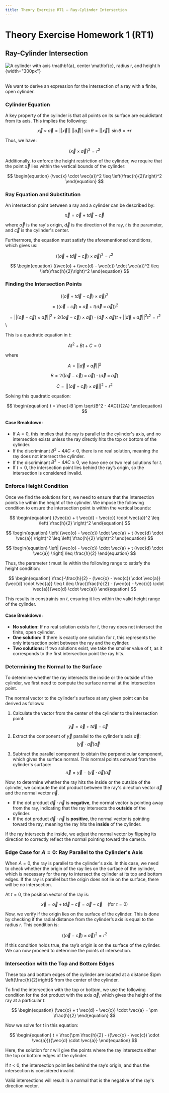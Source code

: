```yaml
---
title: Theory Exercise RT1 – Ray-Cylinder Intersection
---
```


# Theory Exercise Homework 1 (RT1)

## Ray-Cylinder Intersection

![A cylinder with axis $\mathbf{a}$, center $\mathbf{c}$, radius $r$, and height $h$](images/cyl_diagram.png){width="300px"}

\
We want to derive an expression for the intersection of a ray with a finite, open cylinder.

### Cylinder Equation

A key property of the cylinder is that all points on its surface are equidistant from its axis. This implies the following:

$$
\begin{equation}
\vec{x} \times \vec{a} = ||\vec{x}|| \; ||\vec{a}|| \; \sin\theta = ||\vec{x}|| \; \sin\theta = \pm r
\end{equation}
$$

Thus, we have:

$$
\begin{equation}
(\vec{x} \times \vec{a})^2 = r^2
\end{equation}
$$

Additionally, to enforce the height restriction of the cylinder, we require that the point $\vec{x}$ lies within the vertical bounds of the cylinder:

$$
\begin{equation}
(\vec{x} \cdot \vec{a})^2 \leq \left(\frac{h}{2}\right)^2
\end{equation}
$$

### Ray Equation and Substitution

An intersection point between a ray and a cylinder can be described by:

$$
\begin{equation}
\vec{x} = \vec{o} + t \vec{d} - \vec{c}
\end{equation}
$$

where $\vec{o}$ is the ray's origin, $\vec{d}$ is the direction of the ray, $t$ is the parameter, and $\vec{c}$ is the cylinder's center.

Furthermore, the equation must satisfy the aforementioned conditions, which gives us:

$$
\begin{equation}
((\vec{o} + t\vec{d} - \vec{c}) \times \vec{a})^2 = r^2
\end{equation}
$$

$$
\begin{equation}
((\vec{o} + t\vec{d} - \vec{c}) \cdot \vec{a})^2 \leq \left(\frac{h}{2}\right)^2
\end{equation}
$$

### Finding the Intersection Points

$$
\begin{equation}
((\vec{o} + t\vec{d} - \vec{c}) \times \vec{a})^2
\end{equation}
$$

$$
\begin{equation}
= ((\vec{o} - \vec{c}) \times \vec{a} + t (\vec{d} \times \vec{a}))^2
\end{equation}
$$

$$
\begin{equation}
= ||(\vec{o} - \vec{c}) \times \vec{a}||^2 + 2((\vec{o} - \vec{c}) \times \vec{a}) \cdot (\vec{d} \times \vec{a})t + ||\vec{d} \times \vec{a}||^2 t^2 = r^2
\end{equation}
$$\


This is a quadratic equation in $t$:

$$
\begin{equation}
At^2 + Bt + C = 0
\end{equation}
$$

where

$$
\begin{equation}
A = ||\vec{d} \times \vec{a}||^2
\end{equation}
$$

$$
\begin{equation}
B = 2 ((\vec{o} - \vec{c}) \times \vec{a}) \cdot (\vec{d} \times \vec{a})
\end{equation}
$$

$$
\begin{equation}
C = ||(\vec{o} - \vec{c}) \times \vec{a}||^2 - r^2
\end{equation}
$$

Solving this quadratic equation:

$$
\begin{equation}
t = \frac{-B \pm \sqrt{B^2 - 4AC}}{2A}
\end{equation}
$$

#### Case Breakdown:
- If $A = 0$, this implies that the ray is parallel to the cylinder's axis, and no intersection exists unless the ray directly hits the top or bottom of the cylinder.
- If the discriminant $B^2 - 4AC < 0$, there is no real solution, meaning the ray does not intersect the cylinder.
- If the discriminant $B^2 - 4AC \geq 0$, we have one or two real solutions for $t$.
- If $t < 0$, the intersection point lies behind the ray’s origin, so the intersection is considered invalid.

### Enforce Height Condition

Once we find the solutions for $t$, we need to ensure that the intersection points lie within the height of the cylinder. We impose the following condition to ensure the intersection point is within the vertical bounds:

$$
\begin{equation}
((\vec{o} + t \vec{d} - \vec{c}) \cdot \vec{a})^2 \leq \left( \frac{h}{2} \right)^2
\end{equation}
$$

$$
\begin{equation}
\left( (\vec{o} - \vec{c}) \cdot \vec{a} + t (\vec{d} \cdot \vec{a}) \right)^2 \leq \left( \frac{h}{2} \right)^2
\end{equation}
$$

$$
\begin{equation}
\left| (\vec{o} - \vec{c}) \cdot \vec{a} + t (\vec{d} \cdot \vec{a}) \right| \leq \frac{h}{2}
\end{equation}
$$

Thus, the parameter $t$ must lie within the following range to satisfy the height condition:

$$
\begin{equation}
\frac{-\frac{h}{2} - (\vec{o} - \vec{c}) \cdot \vec{a}}{\vec{d} \cdot \vec{a}} \leq t \leq \frac{\frac{h}{2} - (\vec{o} - \vec{c}) \cdot \vec{a}}{\vec{d} \cdot \vec{a}}
\end{equation}
$$

This results in constraints on $t$, ensuring it lies within the valid height range of the cylinder.

#### Case Breakdown:
- **No solution:** If no real solution exists for $t$, the ray does not intersect the finite, open cylinder.
- **One solution:** If there is exactly one solution for $t$, this represents the only intersection point between the ray and the cylinder.
- **Two solutions:** If two solutions exist, we take the smaller value of $t$, as it corresponds to the first intersection point the ray hits.

### Determining the Normal to the Surface

To determine whether the ray intersects the inside or the outside of the cylinder, we first need to compute the surface normal at the intersection point.

The normal vector to the cylinder's surface at any given point can be derived as follows:

1. Calculate the vector from the center of the cylinder to the intersection point:
    $$
    \begin{equation}
    \vec{y} = \vec{o} + t\vec{d} - \vec{c}
    \end{equation}
    $$

2. Extract the component of $\vec{y}$ parallel to the cylinder's axis $\vec{a}$:
    $$
    \begin{equation}
    (\vec{y} \cdot \vec{a}) \vec{a}
    \end{equation}
    $$

3. Subtract the parallel component to obtain the perpendicular component, which gives the surface normal. This normal points outward from the cylinder's surface:
    $$
    \begin{equation}
    \vec{n} = \vec{y} - (\vec{y} \cdot \vec{a}) \vec{a}
    \end{equation}
    $$

Now, to determine whether the ray hits the inside or the outside of the cylinder, we compute the dot product between the ray's direction vector $\vec{d}$ and the normal vector $\vec{n}$.

- If the dot product $\vec{d} \cdot \vec{n}$ is **negative**, the normal vector is pointing away from the ray, indicating that the ray intersects the **outside** of the cylinder.
- If the dot product $\vec{d} \cdot \vec{n}$ is **positive**, the normal vector is pointing toward the ray, meaning the ray hits the **inside** of the cylinder.

If the ray intersects the inside, we adjust the normal vector by flipping its direction to correctly reflect the normal pointing toward the camera.

### Edge Case for $A = 0$: Ray Parallel to the Cylinder's Axis

When $A = 0$, the ray is parallel to the cylinder's axis. In this case, we need to check whether the origin of the ray lies on the surface of the cylinder, which is necessary for the ray to intersect the cylinder at its top and bottom edges. If the ray is parallel but the origin does not lie on the surface, there will be no intersection.

 At $t = 0$, the position vector of the ray is:

$$
\begin{equation}
\vec{x} = \vec{o} + t \vec{d} - \vec{c} = \vec{o} - \vec{c} \quad \text{(for } t = 0\text{)}
\end{equation}
$$

Now, we verify if the origin lies on the surface of the cylinder. This is done by checking if the radial distance from the cylinder’s axis is equal to the radius $r$. This condition is:

$$
\begin{equation}
((\vec{o} - \vec{c}) \times \vec{a})^2 = r^2
\end{equation}
$$

If this condition holds true, the ray’s origin is on the surface of the cylinder. We can now proceed to determine the points of intersection.

### Intersection with the Top and Bottom Edges

These top and bottom edges of the cylinder are located at a distance $\pm \left(\frac{h}{2}\right)$ from the center of the cylinder. 

To find the intersection with the top or bottom, we use the following condition for the dot product with the axis $\vec{a}$, which gives the height of the ray at a particular $t$:

$$
\begin{equation}
(\vec{o} + t \vec{d} - \vec{c}) \cdot \vec{a} = \pm \frac{h}{2}
\end{equation}
$$

Now we solve for $t$ in this equation:

$$
\begin{equation}
t = \frac{\pm \frac{h}{2} - ((\vec{o} - \vec{c}) \cdot \vec{a})}{\vec{d} \cdot \vec{a}}
\end{equation}
$$

Here, the solution for $t$ will give the points where the ray intersects either the top or bottom edges of the cylinder.

If $t < 0$, the intersection point lies behind the ray’s origin, and thus the intersection is considered invalid.

Valid intersections will result in a normal that is the negative of the ray's direction vector.